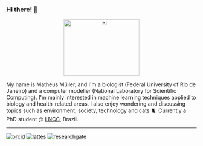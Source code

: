### Hi there! 👋

<p align="center">
<img src="https://i.pinimg.com/originals/26/84/1e/26841e0df186b45165f7f537382c525d.gif" alt="hi" width="200" height="150">
</p>

My name is Matheus Müller, and I'm a biologist (Federal University of Rio de Janeiro) and a computer modeller (National Laboratory for Scientific Computing). I'm mainly interested in machine learning techniques applied to biology and health-related areas. I also enjoy wondering and discussing topics such as environment, society, technology and cats 🐈. Currently a PhD student @ [LNCC](https://www.lncc.br/), Brazil.

---
[![orcid](https://img.shields.io/badge/ORCID--_?style=social&logo=orcid)](https://orcid.org/0000-0002-0659-6365)
[![lattes](https://img.shields.io/badge/Lattes-CNPq-blue?style=flat)](http://lattes.cnpq.br/0364392354139129)
[![researchgate](https://img.shields.io/badge/ResearchGate--_?style=social&logo=researchgate)](https://www.researchgate.net/profile/Matheus_Mueller2)
<!--
**mpds/mpds** is a ✨ _special_ ✨ repository because its `README.md` (this file) appears on your GitHub profile.

Here are some ideas to get you started:

- 🔭 I’m currently working on ...
- 🌱 I’m currently learning ...
- 👯 I’m looking to collaborate on ...
- 🤔 I’m looking for help with ...
- 💬 Ask me about ...
- 📫 How to reach me: ...
- 😄 Pronouns: ...
- ⚡ Fun fact: ...
-->
